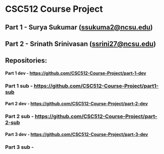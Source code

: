 # CSC512 Course Project

## Part 1 - Surya Sukumar (ssukuma2@ncsu.edu)
## Part 2 - Srinath Srinivasan (ssrini27@ncsu.edu)

## Repositories:

#### Part 1 dev - https://github.com/CSC512-Course-Project/part-1-dev
### Part 1 sub - https://github.com/CSC512-Course-Project/part1-sub
#### Part 2 dev - https://github.com/CSC512-Course-Project/part-2-dev
### Part 2 sub - https://github.com/CSC512-Course-Project/part-2-sub
#### Part 3 dev - https://github.com/CSC512-Course-Project/part-3-dev
### Part 3 sub - 
